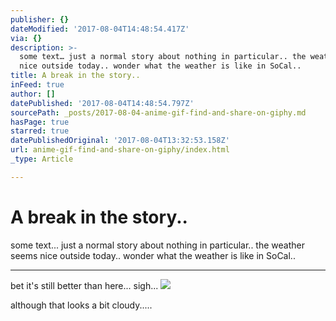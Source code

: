 ```yaml
---
publisher: {}
dateModified: '2017-08-04T14:48:54.417Z'
via: {}
description: >-
  some text… just a normal story about nothing in particular.. the weather seems
  nice outside today.. wonder what the weather is like in SoCal..
title: A break in the story..
inFeed: true
author: []
datePublished: '2017-08-04T14:48:54.797Z'
sourcePath: _posts/2017-08-04-anime-gif-find-and-share-on-giphy.md
hasPage: true
starred: true
datePublishedOriginal: '2017-08-04T13:32:53.158Z'
url: anime-gif-find-and-share-on-giphy/index.html
_type: Article

---
```

# A break in the story..

some text... just a normal story about nothing in particular.. the weather seems nice outside today.. wonder what the weather is like in SoCal..

---

bet it's still better than here... sigh...
![](https://the-grid-user-content.s3-us-west-2.amazonaws.com/171cc591-1b22-43cf-ba61-825c715239c8.jpg)

although that looks a bit cloudy.....